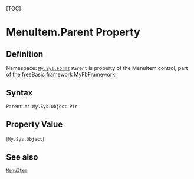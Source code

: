 [TOC]
# MenuItem.Parent Property

## Definition
Namespace: [`My.Sys.Forms`](My.Sys.Forms.md)
`Parent` is property of the MenuItem control, part of the freeBasic framework MyFbFramework.
## Syntax
```freeBasic
Parent As My.Sys.Object Ptr
```
## Property Value
[`My.Sys.Object`]
## See also
[`MenuItem`](MenuItem.md)
